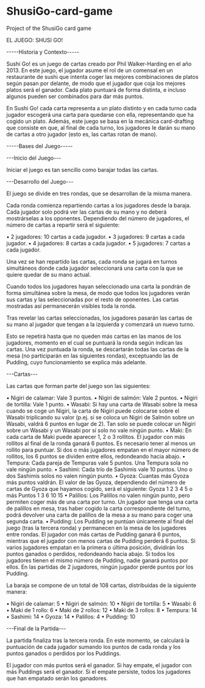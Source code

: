 # ShusiGo-card-game
Project of the ShusiGo card game

EL JUEGO: SHUSI GO!

-----Historia y Contexto-----

Sushi Go! es un juego de cartas creado por Phil Walker-Harding en el año 2013. En este juego, el jugador asume el rol de un comensal en un restaurante de sushi que intenta coger las mejores combinaciones de platos según pasan por delante, de modo que el jugador que coja los mejores platos será el ganador. Cada plato puntuará de forma distinta, e incluso algunos pueden ser combinados para dar más puntos.

En Sushi Go! cada carta representa a un plato distinto y en cada turno cada jugador escogerá una carta para quedarse con ella, representando que ha cogido un plato. Además, este juego se basa en la mecánica card-drafting que consiste en que, al final de cada turno, los jugadores le darán su mano de cartas a otro jugador (esto es, las cartas rotan de mano).


-----Bases del Juego-----

---Inicio del Juego---

Iniciar el juego es tan sencillo como barajar todas las cartas.


---Desarrollo del Juego---

El juego se divide en tres rondas, que se desarrollan de la misma manera.

Cada ronda comienza repartiendo cartas a los jugadores desde la baraja. Cada jugador solo podrá ver las cartas de su mano y no deberá mostrárselas a los oponentes. Dependiendo del número de jugadores, el número de cartas a repartir será el siguiente:

  • 2 jugadores: 10 cartas a cada jugador.
  • 3 jugadores: 9 cartas a cada jugador.
  • 4 jugadores: 8 cartas a cada jugador.
  • 5 jugadores: 7 cartas a cada jugador.

Una vez se han repartido las cartas, cada ronda se jugará en turnos simultáneos donde cada jugador seleccionará una carta con la que se quiere quedar de su mano actual.

Cuando todos los jugadores hayan seleccionado una carta la pondrán de forma simultánea sobre la mesa, de modo que todos los jugadores verán sus cartas y las seleccionadas por el resto de oponentes. Las cartas mostradas así permanecerán visibles toda la ronda.

Tras revelar las cartas seleccionadas, los jugadores pasarán las cartas de su mano al jugador que tengan a la izquierda y comenzará un nuevo turno.

Esto se repetirá hasta que no queden más cartas en las manos de los jugadores, momento en el cual se puntuará la ronda según indican las cartas. Una vez puntuada la ronda, se descartarán todas las cartas de la mesa (no participarán en las siguientes rondas), exceptuando las de Pudding, cuyo funcionamiento se explica más adelante.


---Cartas---

Las cartas que forman parte del juego son las siguientes:

  • Nigiri de calamar: Vale 3 puntos.
  • Nigiri de salmón: Vale 2 puntos.
  • Nigiri de tortilla: Vale 1 punto.
  • Wasabi: Si hay una carta de Wasabi sobre la mesa cuando se coge un Nigiri, la carta de Nigiri puede colocarse sobre el Wasabi triplicando su valor (p.ej. si se         coloca un Nigiri de Salmón sobre un Wasabi, valdrá 6 puntos en lugar de 2). Tan solo se puede colocar un Nigiri sobre un Wasabi y un Wasabi por sí solo no vale         ningún punto.
  • Maki: En cada carta de Maki puede aparecer 1, 2 o 3 rollitos. El jugador con más rollitos al final de la ronda ganará 6 puntos. Es necesario tener al menos un         rollito para puntuar. Si dos o más jugadores empatan en el mayor número de rollitos, los 6 puntos se dividen entre ellos, redondeando hacia abajo.
  • Tempura: Cada pareja de Tempuras vale 5 puntos. Una Tempura sola no vale ningún punto.
  • Sashimi: Cada trío de Sashimis vale 10 puntos. Uno o dos Sashimis solos no valen ningún punto.
  • Gyoza: Cuantas más Gyoza más puntos valdrán. El valor de las Gyoza, dependiendo del número de cartas de Gyoza que hayamos cogido, será el siguiente: Gyoza 1 2 3 4     5 o más Puntos 1 3 6 10 15
  • Palillos: Los Palillos no valen ningún punto, pero permiten coger más de una carta por turno. Un jugador que tenga una carta de palillos en mesa, tras haber cogido     la carta correspondiente del turno, podrá devolver una carta de palillos de la mesa a su mano para coger una segunda carta.
  • Pudding: Los Pudding se puntúan únicamente al final del juego (tras la tercera ronda) y permanecen en la mesa de los jugadores entre rondas. El jugador con más         cartas de Pudding ganará 6 puntos, mientras que el jugador con menos cartas de Pudding perderá 6 puntos. Si varios jugadores empatan en la primera o última             posición, dividirán los puntos ganados o perdidos, redondeando hacia abajo. Si todos los jugadores tienen el mismo número de Pudding, nadie ganará puntos por           ellos. En las partidas de 2 jugadores, ningún jugador pierde puntos por los Pudding.

La baraja se compone de un total de 108 cartas, distribuidas de la siguiente manera:

  • Nigiri de calamar: 5
  • Nigiri de salmón: 10
  • Nigiri de tortilla: 5
  • Wasabi: 6
  • Maki de 1 rollo: 6
  • Maki de 2 rollos: 12
  • Maki de 3 rollos: 8
  • Tempura: 14
  • Sashimi: 14
  • Gyoza: 14
  • Palillos: 4
  • Pudding: 10
  
  
---Final de la Partida---

La partida finaliza tras la tercera ronda. En este momento, se calculará la puntuación de cada jugador sumando los puntos de cada ronda y los puntos ganados o perdidos por los Puddings.

El jugador con más puntos será el ganador. Si hay empate, el jugador con más Puddings será el ganador. Si el empate persiste, todos los jugadores que han empatado serán los ganadores.
